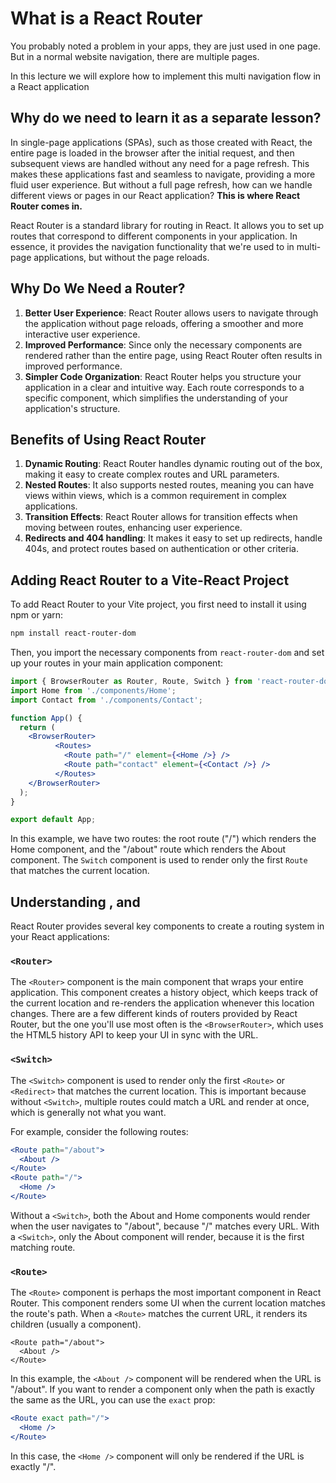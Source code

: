 # What is a React Router

You probably noted a problem in your apps, they are just used in one page. But in a normal website navigation, there are multiple pages. 

In this lecture we will explore how to implement this multi navigation flow in a React application

## Why do we need to learn it as a separate lesson?

In single-page applications (SPAs), such as those created with React, the entire page is loaded in the browser after the initial request, and then subsequent views are handled without any need for a page refresh. This makes these applications fast and seamless to navigate, providing a more fluid user experience. But without a full page refresh, how can we handle different views or pages in our React application? **This is where React Router comes in.**

React Router is a standard library for routing in React. It allows you to set up routes that correspond to different components in your application. In essence, it provides the navigation functionality that we're used to in multi-page applications, but without the page reloads.

## Why Do We Need a Router?

1. **Better User Experience**: React Router allows users to navigate through the application without page reloads, offering a smoother and more interactive user experience.
2. **Improved Performance**: Since only the necessary components are rendered rather than the entire page, using React Router often results in improved performance.
3. **Simpler Code Organization**: React Router helps you structure your application in a clear and intuitive way. Each route corresponds to a specific component, which simplifies the understanding of your application's structure.

## Benefits of Using React Router

1. **Dynamic Routing**: React Router handles dynamic routing out of the box, making it easy to create complex routes and URL parameters.
2. **Nested Routes**: It also supports nested routes, meaning you can have views within views, which is a common requirement in complex applications.
3. **Transition Effects**: React Router allows for transition effects when moving between routes, enhancing user experience.
4. **Redirects and 404 handling**: It makes it easy to set up redirects, handle 404s, and protect routes based on authentication or other criteria.

## Adding React Router to a Vite-React Project

To add React Router to your Vite project, you first need to install it using npm or yarn:

```bash
npm install react-router-dom
```

Then, you import the necessary components from `react-router-dom` and set up your routes in your main application component:

```jsx
import { BrowserRouter as Router, Route, Switch } from 'react-router-dom';
import Home from './components/Home';
import Contact from './components/Contact';

function App() {
  return (
    <BrowserRouter>
          <Routes>
            <Route path="/" element={<Home />} />
            <Route path="contact" element={<Contact />} />
          </Routes>
    </BrowserRouter>
  );
}

export default App;

```

In this example, we have two routes: the root route ("/") which renders the Home component, and the "/about" route which renders the About component. The `Switch` component is used to render only the first `Route` that matches the current location.

## Understanding <Router/> , <Switch/> and <Route/>

React Router provides several key components to create a routing system in your React applications:

### `<Router>`

The `<Router>` component is the main component that wraps your entire application. This component creates a history object, which keeps track of the current location and re-renders the application whenever this location changes. There are a few different kinds of routers provided by React Router, but the one you'll use most often is the `<BrowserRouter>`, which uses the HTML5 history API to keep your UI in sync with the URL.

### `<Switch>`

The `<Switch>` component is used to render only the first `<Route>` or `<Redirect>` that matches the current location. This is important because without `<Switch>`, multiple routes could match a URL and render at once, which is generally not what you want.

For example, consider the following routes:

```jsx
<Route path="/about">
  <About />
</Route>
<Route path="/">
  <Home />
</Route>
```

Without a `<Switch>`, both the About and Home components would render when the user navigates to "/about", because "/" matches every URL. With a `<Switch>`, only the About component will render, because it is the first matching route.

### `<Route>`

The `<Route>` component is perhaps the most important component in React Router. This component renders some UI when the current location matches the route's path. When a `<Route>` matches the current URL, it renders its children (usually a component).

```
<Route path="/about">
  <About />
</Route>

```

In this example, the `<About />` component will be rendered when the URL is "/about". If you want to render a component only when the path is exactly the same as the URL, you can use the `exact` prop:

```jsx
<Route exact path="/">
  <Home />
</Route>
```

In this case, the `<Home />` component will only be rendered if the URL is exactly "/".